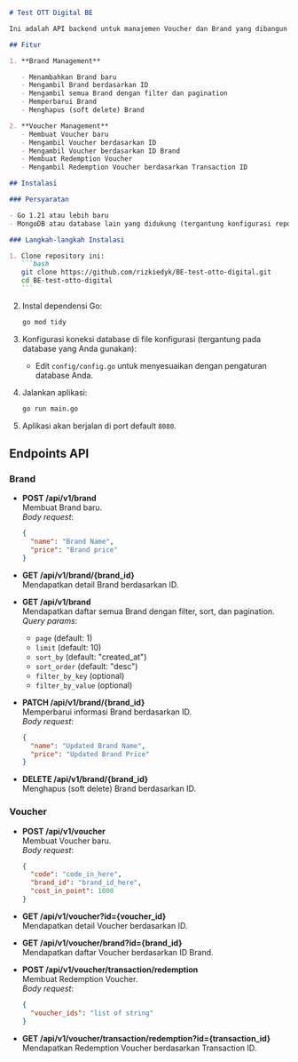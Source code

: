 ````markdown
# Test OTT Digital BE

Ini adalah API backend untuk manajemen Voucher dan Brand yang dibangun menggunakan framework [Gin](https://github.com/gin-gonic/gin) dan Go.

## Fitur

1. **Brand Management**

   - Menambahkan Brand baru
   - Mengambil Brand berdasarkan ID
   - Mengambil semua Brand dengan filter dan pagination
   - Memperbarui Brand
   - Menghapus (soft delete) Brand

2. **Voucher Management**
   - Membuat Voucher baru
   - Mengambil Voucher berdasarkan ID
   - Mengambil Voucher berdasarkan ID Brand
   - Membuat Redemption Voucher
   - Mengambil Redemption Voucher berdasarkan Transaction ID

## Instalasi

### Persyaratan

- Go 1.21 atau lebih baru
- MongoDB atau database lain yang didukung (tergantung konfigurasi repository dan service)

### Langkah-langkah Instalasi

1. Clone repository ini:
   ```bash
   git clone https://github.com/rizkiedyk/BE-test-otto-digital.git
   cd BE-test-otto-digital
   ```
````

2. Instal dependensi Go:

   ```bash
   go mod tidy
   ```

3. Konfigurasi koneksi database di file konfigurasi (tergantung pada database yang Anda gunakan):

   - Edit `config/config.go` untuk menyesuaikan dengan pengaturan database Anda.

4. Jalankan aplikasi:

   ```bash
   go run main.go
   ```

5. Aplikasi akan berjalan di port default `8080`.

## Endpoints API

### Brand

- **POST /api/v1/brand**  
  Membuat Brand baru.  
  _Body request_:

  ```json
  {
    "name": "Brand Name",
    "price": "Brand price"
  }
  ```

- **GET /api/v1/brand/{brand_id}**  
  Mendapatkan detail Brand berdasarkan ID.

- **GET /api/v1/brand**  
  Mendapatkan daftar semua Brand dengan filter, sort, dan pagination.  
  _Query params_:

  - `page` (default: 1)
  - `limit` (default: 10)
  - `sort_by` (default: "created_at")
  - `sort_order` (default: "desc")
  - `filter_by_key` (optional)
  - `filter_by_value` (optional)

- **PATCH /api/v1/brand/{brand_id}**  
  Memperbarui informasi Brand berdasarkan ID.  
  _Body request_:

  ```json
  {
    "name": "Updated Brand Name",
    "price": "Updated Brand Price"
  }
  ```

- **DELETE /api/v1/brand/{brand_id}**  
  Menghapus (soft delete) Brand berdasarkan ID.

### Voucher

- **POST /api/v1/voucher**  
  Membuat Voucher baru.  
  _Body request_:

  ```json
  {
    "code": "code_in_here",
    "brand_id": "brand_id_here",
    "cost_in_point": 1000
  }
  ```

- **GET /api/v1/voucher?id={voucher_id}**  
  Mendapatkan detail Voucher berdasarkan ID.

- **GET /api/v1/voucher/brand?id={brand_id}**  
  Mendapatkan daftar Voucher berdasarkan ID Brand.

- **POST /api/v1/voucher/transaction/redemption**  
  Membuat Redemption Voucher.  
  _Body request_:

  ```json
  {
    "voucher_ids": "list of string"
  }
  ```

- **GET /api/v1/voucher/transaction/redemption?id={transaction_id}**  
  Mendapatkan Redemption Voucher berdasarkan Transaction ID.
